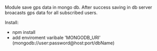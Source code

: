 Module save gps data in mongo db.
After success saving in db server broacasts
gps data for all subscribed users.

Install:
 - npm install
 - add enviroment varibale 'MONGODB_URI' (mongodb://user:password@host:port/dbName) 
